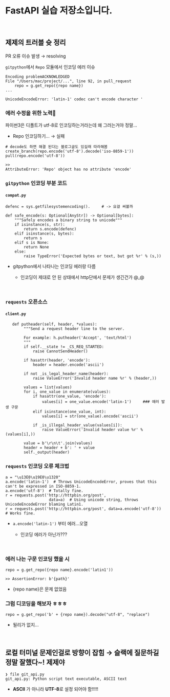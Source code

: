 # FastAPI 실습 저장소입니다.
</br>

## 제제의 트러블 슛 정리



PR 오류 이슈 발생 → resolving

`gitpython`에서 `Repo` 모듈에서 인코딩 에러 이슈

```
Encoding problemACKNOWLEDGED
File "/Users/mac/project/...", line 92, in pull_request
    repo = g.get_repo({repo name})
...

UnicodeEncodeError: 'latin-1' codec can't encode character '
```

### 에러 수정을 위한 노력🥲

파이썬3은 디폴트가 utf-8로 인코딩하는거라는데 왜 그러는거야 정말... 

- Repo 인코딩하기… → 실패

```
# decode도 하면 해결 된다는 블로그글도 있길래 따라해봄
create_branch(repo.encode('utf-8').decode('iso-8859-1'))
pull(repo.encode('utf-8'))

>>
AttributeError: 'Repo' object has no attribute 'encode'
```

### `gitpython` 인코딩 부분 코드


#### `compat.py`
```
defenc = sys.getfilesystemencoding().     # -> 요걸 써볼까

def safe_encode(s: Optional[AnyStr]) -> Optional[bytes]:
    """Safely encodes a binary string to unicode"""
    if isinstance(s, str):
        return s.encode(defenc)
    elif isinstance(s, bytes):
        return s
    elif s is None:
        return None
    else:
        raise TypeError('Expected bytes or text, but got %r' % (s,))
```
- gitpython에서 나타나는 인코딩 에러랑 다름

    -  인코딩이 제대로 안 된 상태에서 http단에서 문제가 생긴건가 @_@


</br>

### `requests` 오픈소스 


#### `client.py`
```
   def putheader(self, header, *values):
        """Send a request header line to the server.

        For example: h.putheader('Accept', 'text/html')
        """
        if self.__state != _CS_REQ_STARTED:
            raise CannotSendHeader()

        if hasattr(header, 'encode'):
            header = header.encode('ascii')

        if not _is_legal_header_name(header):
            raise ValueError('Invalid header name %r' % (header,))

        values = list(values)
        for i, one_value in enumerate(values):
            if hasattr(one_value, 'encode'):
                values[i] = one_value.encode('latin-1')     ### 에러 발생 구문
            elif isinstance(one_value, int):
                values[i] = str(one_value).encode('ascii')

            if _is_illegal_header_value(values[i]):
                raise ValueError('Invalid header value %r' % (values[i],))

        value = b'\r\n\t'.join(values)
        header = header + b': ' + value
        self._output(header)
```

### `requests` 인코딩 오류 체크법

```
a = "\u13E0\u19E0\u1320"
a.encode('latin-1')  # Throws UnicodeEncodeError, proves that this can't be expressed in ISO-8859-1.
a.encode('utf-8')  # Totally fine.
r = requests.post('http://httpbin.org/post',
                   data=a)  # Using unicode string, throws UnicodeEncodeError blaming Latin1.
r = requests.post('http://httpbin.org/post', data=a.encode('utf-8'))  # Works fine.
```
- `a.encode('latin-1')` 부터 에러…오열

    - 인코딩 에러가 아닌가???

</br>

### 에러 나는 구문 인코딩 했을 시
```
repo = g.get_repo({repo name}.encode('latin1')) 

>> AssertionError: b'{path}'
```
- {repo name}은 문제 없었음

### 그럼 디코딩을 해보자 ㅎㅎㅎ
```
repo = g.get_repo('b' + {repo name}).decode("utf-8", "replace")
```
- 될리가 없지…

</br>

## 로컬 터미널 문제인걸로 방향이 잡힘 → 슬랙에 질문하길 정말 잘했다~! 제제야

```
❯ file git_api.py
git_api.py: Python script text executable, ASCII text
```
- **ASCII** 가 아니라 **UTF-8**로 설정 되어야 함!!!!!
